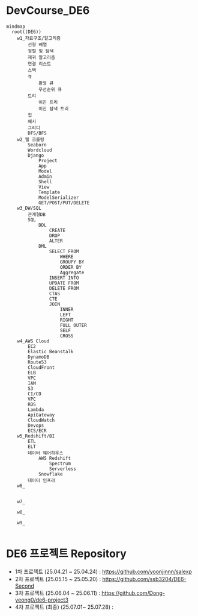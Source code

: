 # DevCourse_DE6

```mermaid
mindmap
  root((DE6))
    w1_자료구조/알고리즘
        선형 배열
        정렬 및 탐색
        재귀 알고리즘
        연결 리스트
        스택
        큐
            환형 큐
            우선순위 큐
        트리
            이진 트리
            이진 탐색 트리
        힙
        해시
        그리디
        DFS/BFS
    w2_웹 크롤링
        Seaborn
        Wordcloud
        Django
            Project
            App
            Model
            Admin
            Shell
            View
            Template
            ModelSerializer
            GET/POST/PUT/DELETE
    w3_DW/SQL
        관계형DB
        SQL
            DDL
                CREATE
                DROP
                ALTER
            DML
                SELECT FROM
                    WHERE
                    GROUPY BY
                    ORDER BY
                    Aggregate
                INSERT INTO
                UPDATE FROM
                DELETE FROM
                CTAS
                CTE
                JOIN
                    INNER
                    LEFT
                    RIGHT
                    FULL OUTER
                    SELF
                    CROSS
    w4_AWS Cloud
        EC2 
        Elastic Beanstalk
        DynamoDB
        Route53
        CloudFront
        ELB
        VPC
        IAM
        S3
        CI/CD
        VPC
        RDS
        Lambda
        ApiGateway
        CloudWatch
        Devops
        ECS/ECR
    w5_Redshift/BI
        ETL
        ELT
        데이터 웨어하우스
            AWS Redshift
                Spectrum
                Serverless
            Snowflake
        데이터 인프라
    w6_
        
        
    w7_
        
    w8_
        
    w9_
        
```



# DE6 프로젝트 Repository

-   1차 프로젝트 (25.04.21 ~ 25.04.24) : https://github.com/yoonjinnn/salexp
-   2차 프로젝트 (25.05.15 ~ 25.05.20) : https://github.com/ssb3204/DE6-Second
-   3차 프로젝트 (25.06.04 ~ 25.06.11) : https://github.com/Dong-yeong0/de6-project3
-   4차 프로젝트 (최종) (25.07.01~ 25.07.28) : 